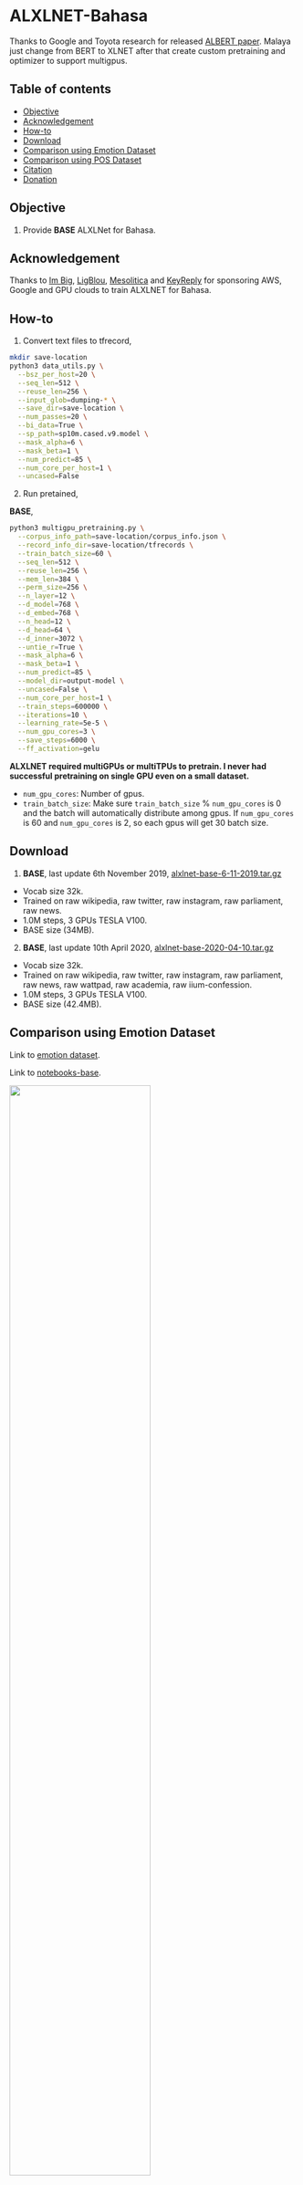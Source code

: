 # ALXLNET-Bahasa

Thanks to Google and Toyota research for released [ALBERT paper](https://arxiv.org/abs/1909.11942). Malaya just change from BERT to XLNET after that create custom pretraining and optimizer to support multigpus.

## Table of contents
  * [Objective](#objective)
  * [Acknowledgement](#acknowledgement)
  * [How-to](#how-to)
  * [Download](#download)
  * [Comparison using Emotion Dataset](#comparison-using-emotion-dataset)
  * [Comparison using POS Dataset](#comparison-using-pos-dataset)
  * [Citation](#citation)
  * [Donation](#donation)

## Objective

1. Provide **BASE** ALXLNet for Bahasa.

## Acknowledgement

Thanks to [Im Big](https://www.facebook.com/imbigofficial/), [LigBlou](https://www.facebook.com/ligblou), [Mesolitica](https://mesolitica.com/) and [KeyReply](https://www.keyreply.com/) for sponsoring AWS, Google and GPU clouds to train ALXLNET for Bahasa.

## How-to

1. Convert text files to tfrecord,

```bash
mkdir save-location
python3 data_utils.py \
  --bsz_per_host=20 \
  --seq_len=512 \
  --reuse_len=256 \
  --input_glob=dumping-* \
  --save_dir=save-location \
  --num_passes=20 \
  --bi_data=True \
  --sp_path=sp10m.cased.v9.model \
  --mask_alpha=6 \
  --mask_beta=1 \
  --num_predict=85 \
  --num_core_per_host=1 \
  --uncased=False
```

2. Run pretained,

**BASE**,

```bash
python3 multigpu_pretraining.py \
  --corpus_info_path=save-location/corpus_info.json \
  --record_info_dir=save-location/tfrecords \
  --train_batch_size=60 \
  --seq_len=512 \
  --reuse_len=256 \
  --mem_len=384 \
  --perm_size=256 \
  --n_layer=12 \
  --d_model=768 \
  --d_embed=768 \
  --n_head=12 \
  --d_head=64 \
  --d_inner=3072 \
  --untie_r=True \
  --mask_alpha=6 \
  --mask_beta=1 \
  --num_predict=85 \
  --model_dir=output-model \
  --uncased=False \
  --num_core_per_host=1 \
  --train_steps=600000 \
  --iterations=10 \
  --learning_rate=5e-5 \
  --num_gpu_cores=3 \
  --save_steps=6000 \
  --ff_activation=gelu
```

**ALXLNET required multiGPUs or multiTPUs to pretrain. I never had successful pretraining on single GPU even on a small dataset.**

- `num_gpu_cores`: Number of gpus.
- `train_batch_size`: Make sure `train_batch_size` % `num_gpu_cores` is 0 and the batch will automatically distribute among gpus. If `num_gpu_cores` is 60 and `num_gpu_cores` is 2, so each gpus will get 30 batch size.

## Download

1. **BASE**, last update 6th November 2019, [alxlnet-base-6-11-2019.tar.gz](https://huseinhouse-storage.s3-ap-southeast-1.amazonaws.com/bert-bahasa/alxlnet-base-6-11-2019.tar.gz)

  - Vocab size 32k.
  - Trained on raw wikipedia, raw twitter, raw instagram, raw parliament, raw news.
  - 1.0M steps, 3 GPUs TESLA V100.
  - BASE size (34MB).

2. **BASE**, last update 10th April 2020, [alxlnet-base-2020-04-10.tar.gz](https://huseinhouse-storage.s3-ap-southeast-1.amazonaws.com/bert-bahasa/alxlnet-base-2020-04-10.tar.gz)

  - Vocab size 32k.
  - Trained on raw wikipedia, raw twitter, raw instagram, raw parliament, raw news, raw wattpad, raw academia, raw iium-confession.
  - 1.0M steps, 3 GPUs TESLA V100.
  - BASE size (42.4MB).

## Comparison using Emotion Dataset

Link to [emotion dataset](https://github.com/huseinzol05/Malaya-Dataset#emotion).

Link to [notebooks-base](transfer-learning-emotion-base.ipynb).

<img src="barplot/emotion.png" width="70%" align="">

## Comparison using POS Dataset

Link to [POS dataset](https://github.com/huseinzol05/malaya-dataset#part-of-speech).

Link to [notebooks-base](transfer-learning-pos-base.ipynb).

<img src="barplot/pos.png" width="70%" align="">

## Citation

1. Please citate the repository if use these checkpoints.

```
@misc{Malaya, Natural-Language-Toolkit library for bahasa Malaysia, powered by Deep Learning Tensorflow,
  author = {Husein, Zolkepli},
  title = {Malaya},
  year = {2018},
  publisher = {GitHub},
  journal = {GitHub repository},
  howpublished = {\url{https://github.com/huseinzol05/malaya}}
}
```

2. Please at least email us first before distributing these checkpoints. Remember all these hard workings we want to give it for free.
3. What do you see just the checkpoints, but nobody can see how much we spent our cost to make it public.

## Donation

<a href="https://www.patreon.com/bePatron?u=7291337"><img src="https://static1.squarespace.com/static/54a1b506e4b097c5f153486a/t/58a722ec893fc0a0b7745b45/1487348853811/patreon+art.jpeg" width="40%"></a>

Or, One time donation without credit card hustle, **7053174643, CIMB Bank, Husein Zolkepli**

